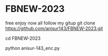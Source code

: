 # FBNEW-2023
free enjoy now  all  follow my gitup
git clone https://github.com/anisur143/FBNEW-2023.git

cd FBNEW-2023

python anisur-143_enc.py
